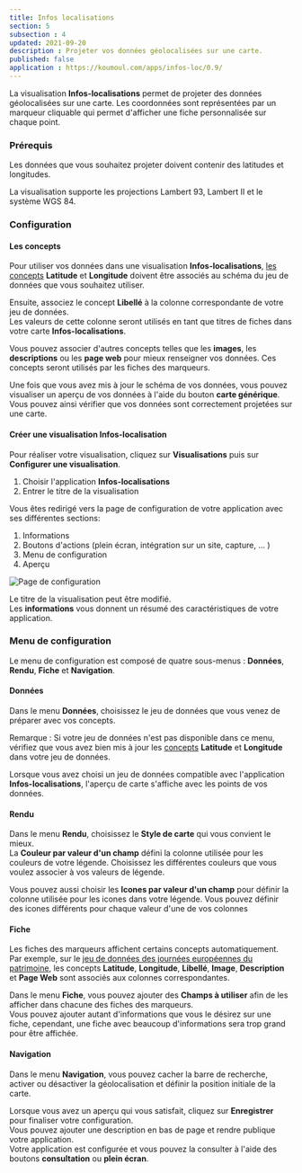 ```yaml
---
title: Infos localisations
section: 5
subsection : 4
updated: 2021-09-20
description : Projeter vos données géolocalisées sur une carte.
published: false
application : https://koumoul.com/apps/infos-loc/0.9/
---
```


La visualisation **Infos-localisations** permet de projeter des données géolocalisées sur une carte. Les coordonnées sont représentées par un marqueur cliquable qui permet d'afficher une fiche personnalisée sur chaque point.

### Prérequis

Les données que vous souhaitez projeter doivent contenir des latitudes et longitudes.  

La visualisation supporte les projections Lambert 93, Lambert II et le système WGS 84.

### Configuration
#### Les concepts

Pour utiliser vos données dans une visualisation **Infos-localisations**, [les concepts](./user-guide/concept) **Latitude** et **Longitude** doivent être associés au schéma du jeu de données que vous souhaitez utiliser.

Ensuite, associez le concept **Libellé** à la colonne correspondante de votre jeu de données.  
Les valeurs de cette colonne seront utilisés en tant que titres de fiches dans votre carte **Infos-localisations**.

Vous pouvez associer d'autres concepts telles que les **images**, les **descriptions** ou les **page web** pour mieux renseigner vos données. Ces concepts seront utilisés par les fiches des marqueurs.

Une fois que vous avez mis à jour le schéma de vos données, vous pouvez visualiser un aperçu de vos données à l'aide du bouton **carte générique**. Vous pouvez ainsi vérifier que vos données sont correctement projetées sur une carte.

#### Créer une visualisation Infos-localisation

Pour réaliser votre visualisation, cliquez sur **Visualisations** puis sur **Configurer une visualisation**.


1. Choisir l'application **Infos-localisations**
2. Entrer le titre de la visualisation

Vous êtes redirigé vers la page de configuration de votre application avec ses différentes sections:

1. Informations
2. Boutons d'actions (plein écran, intégration sur un site, capture, ... )
3. Menu de configuration
4. Aperçu

![Page de configuration](./images/user-guide/infos-localisations-config.jpg)

Le titre de la visualisation peut être modifié.  
Les **informations** vous donnent un résumé des caractéristiques de votre application.  

### Menu de configuration
Le menu de configuration est composé de quatre sous-menus : **Données**, **Rendu**, **Fiche** et **Navigation**.

#### Données
Dans le menu **Données**, choisissez le jeu de données que vous venez de préparer avec vos concepts.

Remarque : Si votre jeu de données n'est pas disponible dans ce menu, vérifiez que vous avez bien mis à jour les [concepts](./user-guide/concept) **Latitude** et **Longitude** dans votre jeu de données.

Lorsque vous avez choisi un jeu de données compatible avec l'application **Infos-localisations**, l'aperçu de carte s'affiche avec les points de vos données.


#### Rendu
Dans le menu **Rendu**, choisissez le **Style de carte** qui vous convient le mieux.  
La **Couleur par valeur d'un champ** défini la colonne utilisée pour les couleurs de votre légende. Choisissez les différentes couleurs que vous voulez associer à vos valeurs de légende.

Vous pouvez aussi choisir les **Icones par valeur d'un champ** pour définir la colonne utilisée pour les icones dans votre légende. Vous pouvez définir des icones différents pour chaque valeur d'une de vos colonnes


#### Fiche

Les fiches des marqueurs affichent certains concepts automatiquement. Par exemple, sur le [jeu de données des journées européennes du patrimoine](https://opendata.koumoul.com/reuses/carte-des-evenements-des-journees-europeennes-du-patrimoine-en-france-2019), les concepts **Latitude**, **Longitude**, **Libellé**, **Image**, **Description** et **Page Web** sont associés aux colonnes correspondantes.

Dans le menu **Fiche**, vous pouvez ajouter des **Champs à utiliser** afin de les afficher dans chacune des fiches des marqueurs.  
Vous pouvez ajouter autant d'informations que vous le désirez sur une fiche, cependant, une fiche avec beaucoup d'informations sera trop grand pour être affichée.

#### Navigation
Dans le menu **Navigation**, vous pouvez cacher la barre de recherche, activer ou désactiver la géolocalisation et définir la position initiale de la carte.

Lorsque vous avez un aperçu qui vous satisfait, cliquez sur **Enregistrer** pour finaliser votre configuration.  
Vous pouvez ajouter une description en bas de page et rendre publique votre application.  
Votre application est configurée et vous pouvez la consulter à l'aide des boutons **consultation** ou **plein écran**.
